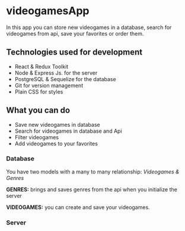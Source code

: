 # videogamesApp

In this app you can store new videogames in a database, search for videogames from api, save your favorites or order them.

## Technologies used for development

* React & Redux Toolkit
* Node & Express Js. for the server
* PostgreSQL & Sequelize for the database
* Git for version management
* Plain CSS for styles

## What you can do

* Save new videogames in database
* Search for videogames in database and Api
* Filter videogames
* Add videogames to your favorites

### Database

 You have two models with a many to many relationship: _Videogames & Genres_

__GENRES:__ brings and saves genres from the api when you initialize the server

__VIDEOGAMES:__ you can create and save your videogames.

### Server


